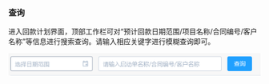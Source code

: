 ### 查询

进入回款计划界面，顶部工作栏可对“预计回款日期范围/项目名称/合同编号/客户名称”等信息进行搜索查询。请输入相应关键字进行模糊查询即可。

![](/assets/TIM截图20171215105010.png)

